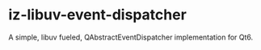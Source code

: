 # iz-libuv-event-dispatcher

A simple, libuv fueled, QAbstractEventDispatcher implementation for Qt6.